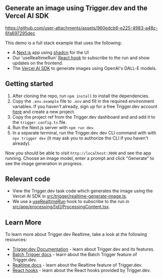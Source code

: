 ## Generate an image using Trigger.dev and the Vercel AI SDK

https://github.com/user-attachments/assets/960edcb6-e225-4983-a48c-6fa697295dec

This demo is a full stack example that uses the following:

- A [Next.js](https://nextjs.org/) app using [shadcn](https://ui.shadcn.com/) for the UI
- Our 'useRealtimeRun' [React hook](https://trigger.dev/docs/frontend/react-hooks/realtime) to subscribe to the run and show updates on the frontend.
- The [Vercel AI SDK](https://sdk.vercel.ai/docs/introduction) to generate images using OpenAI's DALL-E models.

## Getting started

1. After cloning the repo, run `npm install` to install the dependencies.
2. Copy the `.env.example` file to `.env` and fill in the required environment variables. If you haven't already, sign up for a free Trigger.dev account [here](https://cloud.trigger.dev/login) and create a new project.
3. Copy the project ref from the Trigger.dev dashboard and and add it to the `trigger.config.ts` file.
4. Run the Next.js server with `npm run dev`.
5. In a separate terminal, run the Trigger.dev dev CLI command with with `npx trigger dev` (it may ask you to authorize the CLI if you haven't already).

Now you should be able to visit `http://localhost:3000` and see the app running. Choose an image model, enter a prompt and click "Generate" to see the image generation in progress.

## Relevant code

- View the Trigger.dev task code which generates the image using the Vercel AI SDK in [src/trigger/realtime-generate-image.ts](src/trigger/realtime-generate-image.ts).
- We use a [useRealtimeRun](https://trigger.dev/docs/frontend/react-hooks/realtime#userealtimerun) hook to subscribe to the run in [src/app/processing/[id]/ProcessingContent.tsx](src/app/processing/[id]/ProcessingContent.tsx).

## Learn More

To learn more about Trigger.dev Realtime, take a look at the following resources:

- [Trigger.dev Documentation](https://trigger.dev/docs) - learn about Trigger.dev and its features.
- [Batch Trigger docs](https://trigger.dev/docs/triggering) - learn about the Batch Trigger feature of Trigger.dev.
- [Realtime docs](https://trigger.dev/docs/realtime) - learn about the Realtime feature of Trigger.dev.
- [React hooks](https://trigger.dev/docs/frontend/react-hooks) - learn about the React hooks provided by Trigger.dev.
